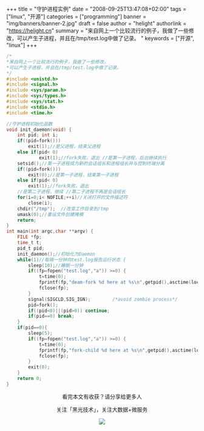 +++
title = "守护进程实例"
date = "2008-09-25T13:47:08+02:00"
tags = ["linux", "开源"]
categories = ["programming"]
banner = "img/banners/banner-2.jpg"
draft = false
author = "helight"
authorlink = "https://helight.cn"
summary = "来自网上一个比较流行的例子，我做了一些修改，可以产生子进程，并且在/tmp/test.log中做了记录。 "
keywords = ["开源", "linux"]
+++

``` c
/* 
*来自网上一个比较流行的例子，我做了一些修改， 
*可以产生子进程，并且在/tmp/test.log中做了记录。 
*/ 
#include <unistd.h> 
#include <signal.h> 
#include <sys/param.h> 
#include <sys/types.h> 
#include <sys/stat.h> 
#include <stdio.h> 
#include <time.h> 

//守护进程初始化函数 
void init_daemon(void) { 
    int pid; int i; 
    if((pid=fork())) 
        exit(1);//是父进程，结束父进程 
    else if(pid< 0) 
            exit(1);//fork失败，退出 //是第一子进程，后台继续执行 
    setsid();//第一子进程成为新的会话组长和进程组长并与控制终端分离 
    if((pid=fork())) 
        exit(0);//是第一子进程，结束第一子进程 
    else if(pid< 0) 
        exit(1);//fork失败，退出 
    //是第二子进程，继续 //第二子进程不再是会话组长 
    for(i=0;i< NOFILE;++i)//关闭打开的文件描述符 
        close(i); 
    chdir("/tmp");  //改变工作目录到/tmp 
    umask(0);//重设文件创建掩模 
    return; 
}
int main(int argc,char **argv) { 
    FILE *fp; 
    time_t t; 
    pid_t pid; 
    init_daemon();//初始化为Daemon 
    while(1)//每隔一分钟向test.log报告运行状态 { 
        sleep(10);//睡眠一分钟 
        if((fp=fopen("test.log","a")) >=0) { 
            t=time(0); 
            fprintf(fp,"deam-fork %d here at %s\n",getpid(),asctime(localtime(&t)) ); 
            fclose(fp);
        } 
        signal(SIGCLD,SIG_IGN);        /*avoid zombie process*/ 
        pid=fork(); 
        if((pid<0)||(pid>0)) continue; 
        if(pid==0) break; 
    } 
    if(pid==0){ 
        sleep(5); 
        if((fp=fopen("test.log","a")) >=0) { 
            t=time(0); 
            fprintf(fp,"fork-child %d here at %s\n",getpid(),asctime(localtime(&t)) ); 
            fclose(fp); 
        } 
        exit(0); 
    } 
    return 0; 
}
```

<center>
看完本文有收获？请分享给更多人<br>

关注「黑光技术」，关注大数据+微服务<br>

![](/img/qrcode_helight_tech.jpg)
</center>

